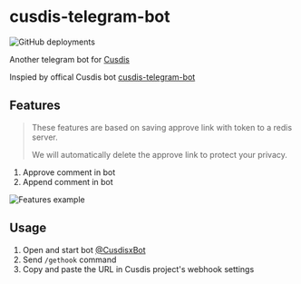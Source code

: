 # cusdis-telegram-bot

![GitHub deployments](https://img.shields.io/github/deployments/WingLim/cusdis-telegram-bot/production?label=vercel&logo=vercel&logoColor=white)

Another telegram bot for [Cusdis](https://github.com/djyde/cusdis)

Inspied by offical Cusdis bot [cusdis-telegram-bot](https://github.com/djyde/cusdis-telegram-bot)

## Features

> These features are based on saving approve link with token to a redis server.
> 
> We will automatically delete the approve link to protect your privacy.

1. Approve comment in bot
2. Append comment in bot

![Features example](features.jpg)

## Usage

1. Open and start bot [@CusdisxBot](https://t.me/cusdisxbot)
2. Send `/gethook` command
3. Copy and paste the URL in Cusdis project's webhook settings
